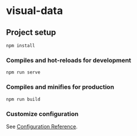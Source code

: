 # visual-data

## Project setup

```
npm install
```

### Compiles and hot-reloads for development

```
npm run serve
```

### Compiles and minifies for production

```
npm run build
```

### Customize configuration

See [Configuration Reference](https://cli.vuejs.org/config/).

<!-- 项目适配问题，修改node_modules下的lib-flexible/flexible.js 宽度540改成width -->

